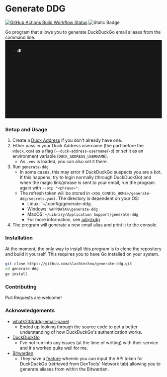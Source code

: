 # Generate DDG
[![GitHub Actions Build Workflow Status](https://img.shields.io/github/actions/workflow/status/slashtechno/generate-ddg/go-build.yml?style=for-the-badge&label=Build&labelColor=%2344cc11&color=%23555555)](https://github.com/slashtechno/generate-ddg/actions/workflows/go-build.yml) ![Static Badge](https://img.shields.io/badge/open-source-_?style=for-the-badge&labelColor=%23ef4041&color=%23c13a3a)

Go program that allows you to generate DuckDuckGo email aliases from the command line.
![Demo](demo.gif)

### Setup and Usage
1. Create a [Duck Address](https://duckduckgo.com/email/) if you don't already have one.  
2. Either pass in your Duck Address username (the part before the `@duck.com`) as a flag (`--duck-address-username`/`-d`) or set it as an environment variable (`DUCK_ADDRESS_USERNAME`).  
    - As `.env` is loaded, you can also set it there.
3. Run `generate-ddg`  
    - In some cases, this may error if DuckDuckGo suspects you are a bot. If this happens, try to login normally (through DuckDuckGo) and when the magic link/phrase is sent to your email, run the program again with `--otp "<phrase>"`.  
    - The refresh token will be stored in `<XDG_CONFIG_HOME>/generate-ddg/secrets.yaml`. The directory is dependent on your OS:
        - Linux: `~/.config/generate-ddg.
        - Windows: `%APPDATA%\generate-ddg`
        - MacOS: `~/Library/Application Support/generate-ddg`
        - For more information, see [adrg/xdg](https://github.com/adrg/xdg?tab=readme-ov-file#xdg-base-directory)
4. The program will generate a new email alias and print it to the console.  

### Installation  
At the moment, the only way to install this program is to clone the repository and build it yourself. This requires you to have Go installed on your system.  
```sh
git clone https://github.com/slashtechno/generate-ddg.git
cd generate-ddg
go install
```


### Contributing  
Pull Requests are welcome!  

### Acknowledgements  
* [whatk233/ddg-email-panel](https://github.com/whatk233/ddg-email-panel)  
    * Ended up looking through the source code to get a better understanding of how DuckDuckGo's authentication works.
* [DuckDuckGo](https://duckduckgo.com/email/)
    * I've not run into any issues (at the time of writing) with their service and it's worked quite well for me.
* [Bitwarden](https://bitwarden.com/)
    * They have a [feature](https://bitwarden.com/help/generator/#tab-duckduckgo-3Uj911RtQsJD9OAhUuoKrz) wherein you can input the API token for DuckDuckGo (retrieved from DevTools' Network tab) allowing you to generate aliases from within the Bitwarden.